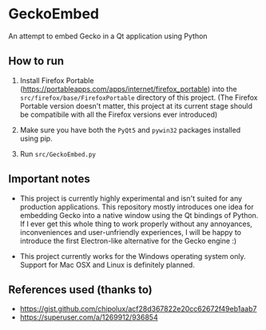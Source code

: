 # GeckoEmbed

An attempt to embed Gecko in a Qt application using Python

## How to run
1. Install Firefox Portable (https://portableapps.com/apps/internet/firefox_portable) into the `src/firefox/base/FirefoxPortable` directory of this project. (The Firefox Portable version doesn't matter, this project at its current stage should be compatibile with all the Firefox versions ever introduced)

2. Make sure you have both the `PyQt5` and `pywin32` packages installed using pip.

3. Run `src/GeckoEmbed.py`

## Important notes
- This project is currently highly experimental and isn't suited for any production applications. This repository mostly introduces one idea for embedding Gecko into a native window using the Qt bindings of Python. If I ever get this whole thing to work properly without any annoyances, inconveniences and user-unfriendly experiences, I will be happy to introduce the first Electron-like alternative for the Gecko engine :)

- This project currently works for the Windows operating system only. Support for Mac OSX and Linux is definitely planned.

## References used (thanks to)
- https://gist.github.com/chipolux/acf28d367822e20cc62672f49eb1aab7
- https://superuser.com/a/1269912/936854